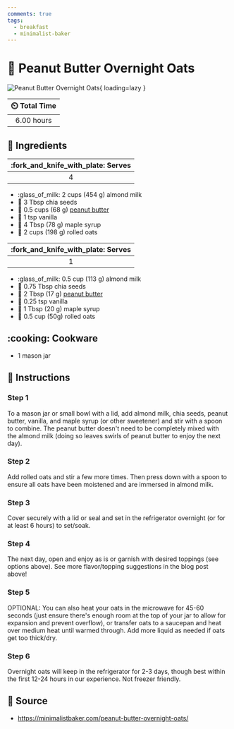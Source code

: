 ```yaml
---
comments: true
tags:
  - breakfast
  - minimalist-baker
---
```

# :peanuts: Peanut Butter Overnight Oats

![Peanut Butter Overnight Oats](../assets/images/peanut-butter-overnight-oats.jpg){ loading=lazy }

| :timer_clock: Total Time |
|:-----------------------: |
| 6.00 hours |

## :salt: Ingredients

| :fork_and_knife_with_plate: Serves  |
|:-----------------------------------:|
| 4                                   |

- :glass_of_milk: 2 cups (454 g) almond milk
- :seedling: 3 Tbsp chia seeds
- :peanuts: 0.5 cups (68 g) [peanut butter][1]
- :icecream: 1 tsp vanilla
- :maple_leaf: 4 Tbsp (78 g) maple syrup
- :ear_of_rice: 2 cups (198 g) rolled oats

| :fork_and_knife_with_plate: Serves  |
|:-----------------------------------:|
| 1                                   |

- :glass_of_milk: 0.5 cup (113 g) almond milk
- :seedling: 0.75 Tbsp chia seeds
- :peanuts: 2 Tbsp (17 g) [peanut butter][1]
- :icecream: 0.25 tsp vanilla
- :maple_leaf: 1 Tbsp (20 g) maple syrup
- :ear_of_rice: 0.5 cup (50g) rolled oats

## :cooking: Cookware

- 1 mason jar

## :pencil: Instructions

### Step 1

To a mason jar or small bowl with a lid, add almond milk, chia seeds, peanut butter, vanilla, and maple syrup (or other
sweetener) and stir with a spoon to combine. The peanut butter doesn't need to be completely mixed with the almond milk
(doing so leaves swirls of peanut butter to enjoy the next day).

### Step 2

Add rolled oats and stir a few more times. Then press down with a spoon to ensure all oats have been moistened and are
immersed in almond milk.

### Step 3

Cover securely with a lid or seal and set in the refrigerator overnight (or for at least 6 hours) to set/soak.

### Step 4

The next day, open and enjoy as is or garnish with desired toppings (see options above). See more flavor/topping
suggestions in the blog post above!

### Step 5

OPTIONAL: You can also heat your oats in the microwave for 45-60 seconds (just ensure there's enough room at the top of
your jar to allow for expansion and prevent overflow), or transfer oats to a saucepan and heat over medium heat until
warmed through. Add more liquid as needed if oats get too thick/dry.

### Step 6

Overnight oats will keep in the refrigerator for 2-3 days, though best within the first 12-24 hours in our experience.
Not freezer friendly.

## :link: Source

- <https://minimalistbaker.com/peanut-butter-overnight-oats/>

[1]: <../ingredients/peanut-butter.md>
